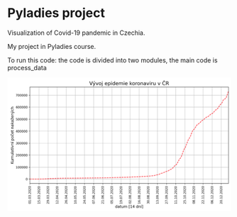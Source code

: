 # Pyladies project

Visualization of Covid-19 pandemic in Czechia.


My project in Pyladies course.



To run this code: the code is divided into two modules, the main code is process_data


![screenshot](plot_kumulativni_pocet_nakazenych.png?raw=true "FIGURE")
